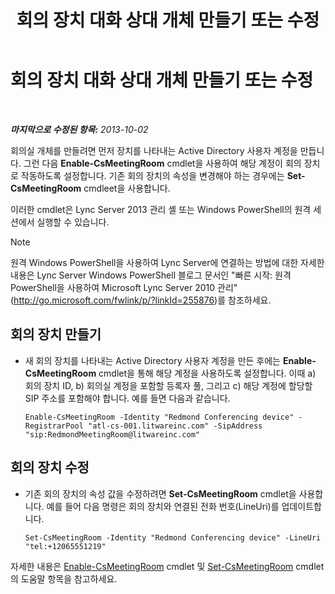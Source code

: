 ﻿---
title: 회의 장치 대화 상대 개체 만들기 또는 수정
TOCTitle: 회의 장치 대화 상대 개체 만들기 또는 수정
ms:assetid: 62ed64be-379c-417d-9453-511881cf5604
ms:mtpsurl: https://technet.microsoft.com/ko-kr/library/JJ994035(v=OCS.15)
ms:contentKeyID: 52056856
ms.date: 08/24/2015
mtps_version: v=OCS.15
ms.translationtype: HT
---

# 회의 장치 대화 상대 개체 만들기 또는 수정

 

_**마지막으로 수정된 항목:** 2013-10-02_

회의실 개체를 만들려면 먼저 장치를 나타내는 Active Directory 사용자 계정을 만듭니다. 그런 다음 **Enable-CsMeetingRoom** cmdlet을 사용하여 해당 계정이 회의 장치로 작동하도록 설정합니다. 기존 회의 장치의 속성을 변경해야 하는 경우에는 **Set-CsMeetingRoom** cmdleet을 사용합니다.

이러한 cmdlet은 Lync Server 2013 관리 셸 또는 Windows PowerShell의 원격 세션에서 실행할 수 있습니다.


> [!NOTE]
> 원격 Windows PowerShell을 사용하여 Lync Server에 연결하는 방법에 대한 자세한 내용은 Lync Server Windows PowerShell 블로그 문서인 "빠른 시작: 원격 PowerShell을 사용하여 Microsoft Lync Server 2010 관리"(<A href="http://go.microsoft.com/fwlink/p/?linkid=255876">http://go.microsoft.com/fwlink/p/?linkId=255876</A>)를 참조하세요.




## 회의 장치 만들기

  - 새 회의 장치를 나타내는 Active Directory 사용자 계정을 만든 후에는 **Enable-CsMeetingRoom** cmdlet을 통해 해당 계정을 사용하도록 설정합니다. 이때 a) 회의 장치 ID, b) 회의실 계정을 포함할 등록자 풀, 그리고 c) 해당 계정에 할당할 SIP 주소를 포함해야 합니다. 예를 들면 다음과 같습니다.
    
        Enable-CsMeetingRoom -Identity "Redmond Conferencing device" -RegistrarPool "atl-cs-001.litwareinc.com" -SipAddress "sip:RedmondMeetingRoom@litwareinc.com"

## 회의 장치 수정

  - 기존 회의 장치의 속성 값을 수정하려면 **Set-CsMeetingRoom** cmdlet을 사용합니다. 예를 들어 다음 명령은 회의 장치와 연결된 전화 번호(LineUri)를 업데이트합니다.
    
        Set-CsMeetingRoom -Identity "Redmond Conferencing device" -LineUri "tel:+12065551219"

자세한 내용은 [Enable-CsMeetingRoom](https://docs.microsoft.com/en-us/powershell/module/skype/Enable-CsMeetingRoom) cmdlet 및 [Set-CsMeetingRoom](https://docs.microsoft.com/en-us/powershell/module/skype/Set-CsMeetingRoom) cmdlet의 도움말 항목을 참고하세요.

